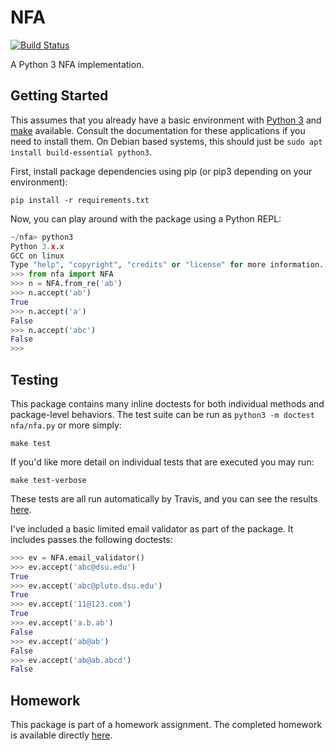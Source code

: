 NFA
===

[![Build Status](https://travis-ci.org/jncraton/nfa.svg?branch=master)](https://travis-ci.org/jncraton/nfa)

A Python 3 NFA implementation.

Getting Started
---------------

This assumes that you already have a basic environment with [Python 3](https://www.python.org/) and [make](https://www.gnu.org/software/make/) available. Consult the documentation for these applications if you need to install them. On Debian based systems, this should just be `sudo apt install build-essential python3`.

First, install package dependencies using pip (or pip3 depending on your environment):

`pip install -r requirements.txt`

Now, you can play around with the package using a Python REPL:

```python
~/nfa> python3
Python 3.x.x
GCC on linux
Type "help", "copyright", "credits" or "license" for more information.
>>> from nfa import NFA
>>> n = NFA.from_re('ab')
>>> n.accept('ab')
True
>>> n.accept('a')
False
>>> n.accept('abc')
False
>>> 
```

Testing
-------

This package contains many inline doctests for both individual methods and package-level behaviors. The test suite can be run as `python3 -m doctest nfa/nfa.py` or more simply:

```
make test
```

If you'd like more detail on individual tests that are executed you may run:

```
make test-verbose
```

These tests are all run automatically by Travis, and you can see the results [here](https://travis-ci.org/jncraton/nfa).

I've included a basic limited email validator as part of the package. It includes passes the following doctests:

```python
>>> ev = NFA.email_validator()
>>> ev.accept('abc@dsu.edu')
True
>>> ev.accept('abc@pluto.dsu.edu')
True
>>> ev.accept('11@123.com')
True
>>> ev.accept('a.b.ab')
False
>>> ev.accept('ab@ab')
False
>>> ev.accept('ab@ab.abcd')
False
```

Homework
--------

This package is part of a homework assignment. The completed homework is available directly [here](https://rawgit.com/jncraton/nfa/master/hw1.html).


